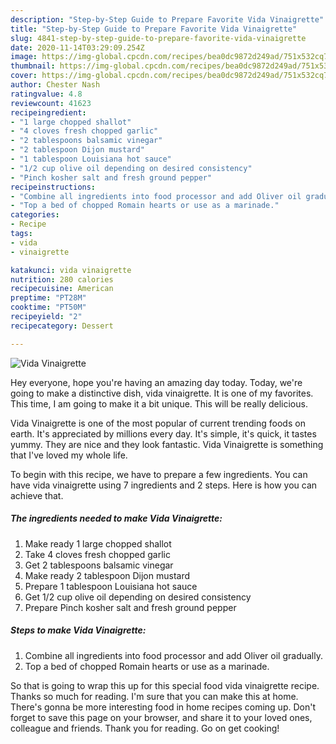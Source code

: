 ```yaml
---
description: "Step-by-Step Guide to Prepare Favorite Vida Vinaigrette"
title: "Step-by-Step Guide to Prepare Favorite Vida Vinaigrette"
slug: 4841-step-by-step-guide-to-prepare-favorite-vida-vinaigrette
date: 2020-11-14T03:29:09.254Z
image: https://img-global.cpcdn.com/recipes/bea0dc9872d249ad/751x532cq70/vida-vinaigrette-recipe-main-photo.jpg
thumbnail: https://img-global.cpcdn.com/recipes/bea0dc9872d249ad/751x532cq70/vida-vinaigrette-recipe-main-photo.jpg
cover: https://img-global.cpcdn.com/recipes/bea0dc9872d249ad/751x532cq70/vida-vinaigrette-recipe-main-photo.jpg
author: Chester Nash
ratingvalue: 4.8
reviewcount: 41623
recipeingredient:
- "1 large chopped shallot"
- "4 cloves fresh chopped garlic"
- "2 tablespoons balsamic vinegar"
- "2 tablespoon Dijon mustard"
- "1 tablespoon Louisiana hot sauce"
- "1/2 cup olive oil depending on desired consistency"
- "Pinch kosher salt and fresh ground pepper"
recipeinstructions:
- "Combine all ingredients into food processor and add Oliver oil gradually."
- "Top a bed of chopped Romain hearts or use as a marinade."
categories:
- Recipe
tags:
- vida
- vinaigrette

katakunci: vida vinaigrette 
nutrition: 280 calories
recipecuisine: American
preptime: "PT28M"
cooktime: "PT50M"
recipeyield: "2"
recipecategory: Dessert

---
```



![Vida Vinaigrette](https://img-global.cpcdn.com/recipes/bea0dc9872d249ad/751x532cq70/vida-vinaigrette-recipe-main-photo.jpg)

Hey everyone, hope you're having an amazing day today. Today, we're going to make a distinctive dish, vida vinaigrette. It is one of my favorites. This time, I am going to make it a bit unique. This will be really delicious.



Vida Vinaigrette is one of the most popular of current trending foods on earth. It's appreciated by millions every day. It's simple, it's quick, it tastes yummy. They are nice and they look fantastic. Vida Vinaigrette is something that I've loved my whole life.


To begin with this recipe, we have to prepare a few ingredients. You can have vida vinaigrette using 7 ingredients and 2 steps. Here is how you can achieve that.

<!--inarticleads1-->

##### The ingredients needed to make Vida Vinaigrette:

1. Make ready 1 large chopped shallot
1. Take 4 cloves fresh chopped garlic
1. Get 2 tablespoons balsamic vinegar
1. Make ready 2 tablespoon Dijon mustard
1. Prepare 1 tablespoon Louisiana hot sauce
1. Get 1/2 cup olive oil depending on desired consistency
1. Prepare Pinch kosher salt and fresh ground pepper




<!--inarticleads2-->

##### Steps to make Vida Vinaigrette:

1. Combine all ingredients into food processor and add Oliver oil gradually.
1. Top a bed of chopped Romain hearts or use as a marinade.




So that is going to wrap this up for this special food vida vinaigrette recipe. Thanks so much for reading. I'm sure that you can make this at home. There's gonna be more interesting food in home recipes coming up. Don't forget to save this page on your browser, and share it to your loved ones, colleague and friends. Thank you for reading. Go on get cooking!
